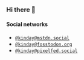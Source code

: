 ### Hi there 👋

<!--
**kinday/kinday** is a ✨ _special_ ✨ repository because its `README.md` (this file) appears on your GitHub profile.

Here are some ideas to get you started:

- 🔭 I’m currently working on ...
- 🌱 I’m currently learning ...
- 👯 I’m looking to collaborate on ...
- 🤔 I’m looking for help with ...
- 💬 Ask me about ...
- 📫 How to reach me: ...
- 😄 Pronouns: ...
- ⚡ Fun fact: ...
-->

#### Social networks

- <a rel="me" href="https://mstdn.social/@kinday">`@kinday@mstdn.social`</a>
- <a rel="me" href="https://fosstodon.org/@kinday">`@kinday@fosstodon.org`</a>
- <a rel="me" href="https://pixelfed.social/@kinday">`@kinday@pixelfed.social`</a>
